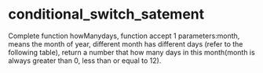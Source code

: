 # conditional_switch_satement
Complete function howManydays, function accept 1 parameters:month, means the month of year, different month has different days (refer to the following table), return a number that how many days in this month(month is always greater than 0, less than or equal to 12).

